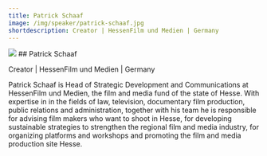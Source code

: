 ```yaml
---
title: Patrick Schaaf
image: /img/speaker/patrick-schaaf.jpg
shortdescription: Creator | HessenFilm und Medien | Germany
---
```

<img src="/img/speaker/patrick-schaaf.jpg">
## Patrick Schaaf

Creator | HessenFilm und Medien | Germany

Patrick Schaaf is Head of Strategic Development and Communications at HessenFilm und Medien, the film and media fund of the state of Hesse. With expertise in in the fields of law, television, documentary film production, public relations and administration, together with his team he is responsible for advising film makers who want to shoot in Hesse, for developing sustainable strategies to strengthen the regional film and media industry, for organizing platforms and workshops and promoting the film and media production site Hesse.
